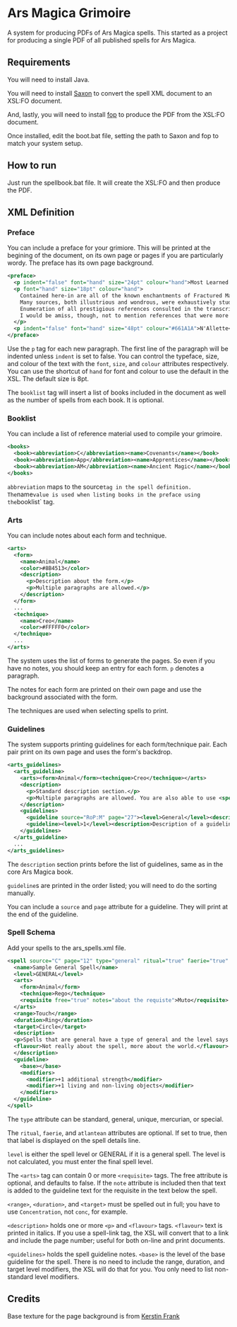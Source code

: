 # Ars Magica Grimoire

A system for producing PDFs of Ars Magica spells. This started as a project for producing a single PDF of all published spells for Ars Magica.

## Requirements

You will need to install Java.

You will need to install [Saxon](http://saxon.sourceforge.net/) to convert the spell XML document to an XSL:FO document.

And, lastly, you will need to install [fop](https://xmlgraphics.apache.org/fop/) to produce the PDF from the XSL:FO document.

Once installed, edit the boot.bat file, setting the path to Saxon and fop to match your system setup.

## How to run

Just run the spellbook.bat file. It will create the XSL:FO and then produce the PDF.

## XML Definition

### Preface

You can include a preface for your grimiore. This will be printed at the begining of the document, on its own page or pages if you are particularly wordy. The preface has its own page background.

```xml
<preface>
  <p indent="false" font="hand" size="24pt" colour="hand">Most Learned Companion,</p>
  <p font="hand" size="18pt" colour="hand">
    Contained here-in are all of the known enchantments of Fractured Magic, recorded without prejudice or bias. 
    Many sources, both illustrious and wondrous, were exhaustively studied to author the compendium you now hold in your venerable hands. 
    Enumeration of all prestigious references consulted in the transcription of these enchantments would require a tome as mighty as this one. 
    I would be amiss, though, not to mention references that were more valuable than most: <booklist/>.
  </p>
  <p indent="false" font="hand" size="48pt" colour="#661A1A">N'Allette</p>
</preface>
```

Use the `p` tag for each new paragraph. The first line of the paragraph will be indented unless `indent` is set to false. You can control the typeface, size, and colour of the text with the `font`, `size`, and `colour` attributes respectively. You can use the shortcut of `hand` for font and colour to use the default in the XSL. The default size is 8pt.

The `booklist` tag will insert a list of books included in the document as well as the number of spells from each book. It is optional.

### Booklist

You can include a list of reference material used to compile your grimoire.

```xml
<books>
  <book><abbreviation>C</abbreviation><name>Covenants</name></book>
  <book><abbreviation>App</abbreviation><name>Apprentices</name></book>
  <book><abbreviation>AM</abbreviation><name>Ancient Magic</name></book>
</books>
```

`abbreviation` maps to the source` tag in the spell definition. The `name` value is used when listing books in the preface using the `booklist` tag.

### Arts

You can include notes about each form and technique.

```xml
<arts>
  <form>
    <name>Animal</name>
    <color>#8B4513</color>
    <description>
      <p>Description about the form.</p>
      <p>Multiple paragraphs are allowed.</p>
    </description>
  </form>
  ...
  <technique>
    <name>Creo</name>
    <color>#FFFFF0</color>
  </technique>
  ...
</arts>
```

The system uses the list of forms to generate the pages. So even if you have no notes, you should keep an entry for each form. `p` denotes a paragraph.

The notes for each form are printed on their own page and use the background associated with the form.

The techniques are used when selecting spells to print.

### Guidelines

The system supports printing guidelines for each form/technique pair. Each pair print on its own page and uses the form's backdrop.

```xml
<arts_guidelines>
  <arts_guideline>
    <arts><form>Animal</form><technique>Creo</technique></arts>
    <description>
      <p>Standard description section.</p>
      <p>Multiple paragraphs are allowed. You are also able to use <spell-link name="Name of the spell"/> tags.</p>
    </description>
    <guidelines>
      <guideline source="RoP:M" page="27"><level>General</level><description>A description of a General guideline.</description></guideline>
      <guideline><level>1</level><description>Description of a guideline with a level.</description></guideline>
    </guidelines>
  </arts_guideline>
  ...
</arts_guidelines>
```

The `description` section prints before the list of guidelines, same as in the core Ars Magica book.

`guideline`s are printed in the order listed; you will need to do the sorting manually.

You can include a `source` and `page` attribute for a guideline. They will print at the end of the guideline.

### Spell Schema

Add your spells to the ars_spells.xml file.

```xml
<spell source="C" page="12" type="general" ritual="true" faerie="true" atlantean="true">
  <name>Sample General Spell</name>
  <level>GENERAL</level>
  <arts>
    <form>Animal</form>
    <technique>Rego</technique>
    <requisite free="true" notes="about the requiste">Muto</requisite>
  </arts>
  <range>Touch</range>
  <duration>Ring</duration>
  <target>Circle</target>
  <description>
  <p>Spells that are general have a type of general and the level says GENERAL. You can also reference another spell using <spell-link name="Name of the Other Spell"/>.</p>
  <flavour>Not really about the spell, more about the world.</flavour>
  </description>
  <guideline>
    <base></base>
    <modifiers>
      <modifier>+1 additional strength</modifier>
      <modifier>+1 living and non-living objects</modifier>
    </modifiers>
  </guideline>
</spell>
```

The `type` attribute can be standard, general, unique, mercurian, or special.

The `ritual`, `faerie`, and `atlantean` attributes are optional. If set to true, then that label is displayed on the spell details line.

`level` is either the spell level or GENERAL if it is a general spell. The level is not calculated, you must enter the final spell level.

The `<arts>` tag can contain 0 or more `<requisite>` tags. The free attribute is optional, and defaults to false. If the `note` attribute is included then that text is added to the guideline text for the requisite in the text below the spell.

`<range>`, `<duration>`, and `<target>` must be spelled out in full; you have to use `Concentration`, not `conc`, for example.

`<description>` holds one or more `<p>` and `<flavour>` tags. `<flavour>` text is printed in italics. If you use a spell-link tag, the XSL will convert that to a link and include the page number; useful for both on-line and print documents.

`<guidelines>` holds the spell guideline notes. `<base>` is the level of the base guideline for the spell. There is no need to include the range, duration, and target level modifiers, the XSL will do that for you. You only need to list non-standard level modifiers.

## Credits

Base texture for the page background is from [Kerstin Frank](https://www.flickr.com/photos/kerstinfrank-design/6257550414/in/photostream/)
